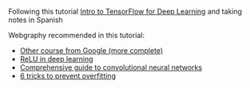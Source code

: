 Following this tutorial [Intro to TensorFlow for Deep Learning](https://classroom.udacity.com/courses/ud187)
and taking notes in Spanish

Webgraphy recommended in this tutorial:

- [Other course from Google (more complete)](https://developers.google.com/machine-learning/crash-course/reducing-loss/video-lecture)
- [ReLU in deep learning](https://www.kaggle.com/dansbecker/rectified-linear-units-relu-in-deep-learning)
- [Comprehensive guide to convolutional neural networks](https://towardsdatascience.com/a-comprehensive-guide-to-convolutional-neural-networks-the-eli5-way-3bd2b1164a53)
- [6 tricks to prevent overfitting](https://hackernoon.com/memorizing-is-not-learning-6-tricks-to-prevent-overfitting-in-machine-learning-820b091dc42)